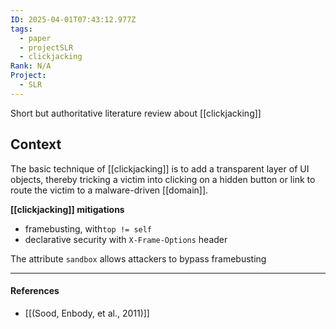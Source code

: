 ```yaml
---
ID: 2025-04-01T07:43:12.977Z
tags:
  - paper
  - projectSLR
  - clickjacking
Rank: N/A
Project:
  - SLR
---
```

Short but authoritative literature review about [[clickjacking]]

## Context

The basic technique of [[clickjacking]] is to add a transparent layer of UI objects, thereby tricking a victim into clicking on a hidden button or link to route the victim to a malware-driven [[domain]].

**[[clickjacking]] mitigations**
- framebusting, with`top != self`
- declarative security with `X-Frame-Options` header

The attribute `sandbox` allows attackers to bypass framebusting

---
#### References
- [[(Sood, Enbody, et al., 2011)]]
